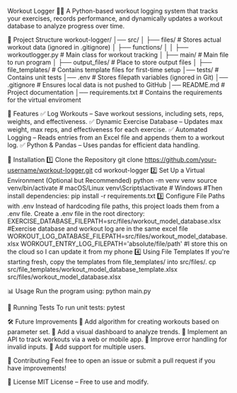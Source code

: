 Workout Logger 🏋️‍♂️
A Python-based workout logging system that tracks your exercises, records performance, and dynamically updates a workout database to analyze progress over time.

📂 Project Structure
workout-logger/
│── src/
│   ├── files/ # Stores actual workout data (ignored in .gitignore)
│   ├── functions/
│   │   ├── workoutlogger.py  # Main class for workout tracking
│   ├── main/ # Main file to run program
│   ├── output_files/ # Place to store output files
│   ├── file_templates/  # Contains template files for first-time setup
│── tests/  # Contains unit tests
│── .env  # Stores filepath variables (ignored in Git)
│── .gitignore  # Ensures local data is not pushed to GitHub
│── README.md  # Project documentation
│── requirements.txt # Contains the requirements for the virtual enviroment

📌 Features
✅ Log Workouts – Save workout sessions, including sets, reps, weights, and effectiveness.
✅ Dynamic Exercise Database – Updates max weight, max reps, and effectiveness for each exercise.
✅ Automated Logging – Reads entries from an Excel file and appends them to a workout log.
✅ Python & Pandas – Uses pandas for efficient data handling.

🚀 Installation
1️⃣ Clone the Repository
git clone https://github.com/your-username/workout-logger.git
cd workout-logger
2️⃣ Set Up a Virtual Environment (Optional but Recommended)
python -m venv venv
source venv/bin/activate  # macOS/Linux
venv\Scripts\activate     # Windows
#Then install dependencies:
pip install -r requirements.txt 
3️⃣ Configure File Paths with .env
Instead of hardcoding file paths, this project loads them from a .env file.
Create a .env file in the root directory:
EXERCISE_DATABASE_FILEPATH=src/files/workout_model_database.xlsx #Exercise database and workout log are in the same excel file
WORKOUT_LOG_DATABASE_FILEPATH=src/files/workout_model_database.xlsx
WORKOUT_ENTRY_LOG_FILEPATH='absolute/file/path' #I store this on the cloud so I can update it from my phone
4️⃣ Using File Templates
If you're starting fresh, copy the templates from file_templates/ into src/files/.
cp src/file_templates/workout_model_database_template.xlsx src/files/workout_model_database.xlsx

📊 Usage
Run the program using:
python main.py

🧪 Running Tests
To run unit tests:
pytest

🛠️ Future Improvements
🔹 Add algorithm for creating workouts based on parameter set.
🔹 Add a visual dashboard to analyze trends.
🔹 Implement an API to track workouts via a web or mobile app.
🔹 Improve error handling for invalid inputs.
🔹 Add support for multiple users.

🤝 Contributing
Feel free to open an issue or submit a pull request if you have improvements!

📜 License
MIT License – Free to use and modify.